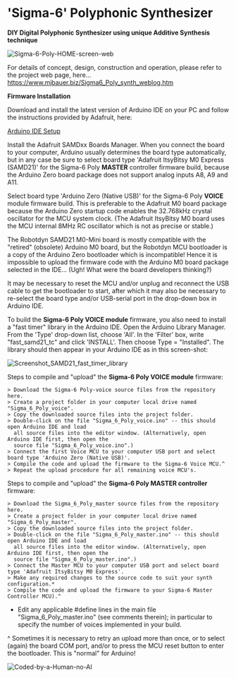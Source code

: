 # 'Sigma-6' Polyphonic Synthesizer
__DIY Digital Polyphonic Synthesizer using unique Additive Synthesis technique__

![Sigma-6-Poly-HOME-screen-web](https://github.com/user-attachments/assets/5409557d-349e-40b0-8359-043d28ec8b8d)

For details of concept, design, construction and operation, please refer to the project web page, here...  
https://www.mjbauer.biz/Sigma6_Poly_synth_weblog.htm

__Firmware Installation__

Download and install the latest version of Arduino IDE on your PC and follow the instructions provided by Adafruit, here:

[Arduino IDE Setup](https://learn.adafruit.com/introducing-itsy-bitsy-m0/setup)

Install the Adafruit SAMDxx Boards Manager. When you connect
the board to your computer, Arduino usually determines the board type automatically, but in any case be sure to select board
type 'Adafruit ItsyBitsy M0 Express (SAMD21)' for the Sigma-6 Poly __MASTER__ controller firmware build, because the
Arduino Zero board package does not support analog inputs A8, A9 and A11.

Select board type 'Arduino Zero (Native USB)' for the Sigma-6 Poly __VOICE__ module firmware build. This is preferable
to the Adafruit M0 board package because the Arduino Zero startup code enables the 32.768kHz crystal oscillator for
the MCU system clock. (The Adafruit ItsyBitsy M0 board uses the MCU internal 8MHz RC oscillator which is not as precise or stable.)

The Robotdyn SAMD21 M0-Mini board is mostly compatible with the "retired" (obsolete) Arduino M0 board, but the Robotdyn MCU bootloader
is a copy of the Arduino Zero bootloader which is incompatible! Hence it is impossible to upload the firmware code with the 
Arduino M0 board package selected in the IDE... (Ugh! What were the board developers thinking?)

It may be necessary to reset the MCU and/or unplug and reconnect the USB cable to get the bootloader to start, after
which it may also be necessary to re-select the board type and/or USB-serial port in the drop-down box in Arduino IDE.

To build the __Sigma-6 Poly VOICE module__ firmware, you also need to install a "fast timer" library in the Arduino IDE.
Open the Arduino Library Manager. From the 'Type' drop-down list, choose 'All'. In the 'Filter' box, write "fast_samd21_tc"
and click 'INSTALL'. Then choose Type = "Installed". The library should then appear in your Arduino IDE as in this screen-shot:

![Screenshot_SAMD21_fast_timer_library](https://github.com/user-attachments/assets/398ecf9a-11e7-4b22-b53f-e896f9cf998e)

Steps to compile and "upload" the __Sigma-6 Poly VOICE module__ firmware:

    > Download the Sigma-6 Poly-voice source files from the repository here.
    > Create a project folder in your computer local drive named "Sigma_6_Poly_voice".
    > Copy the downloaded source files into the project folder.
    > Double-click on the file "Sigma_6_Poly_voice.ino" -- this should open Arduino IDE and load
      all source files into the editor window. (Alternatively, open Arduino IDE first, then open the
      source file "Sigma_6_Poly_voice.ino".)
    > Connect the first Voice MCU to your computer USB port and select board type 'Arduino Zero (Native USB)'.
    > Compile the code and upload the firmware to the Sigma-6 Voice MCU.^
    > Repeat the upload procedure for all remaining voice MCU's.

Steps to compile and "upload" the __Sigma-6 Poly MASTER controller__ firmware:

    > Download the Sigma_6_Poly_master source files from the repository here.
    > Create a project folder in your computer local drive named "Sigma_6_Poly_master".
    > Copy the downloaded source files into the project folder.
    > Double-click on the file "Sigma_6_Poly_master.ino" -- this should open Arduino IDE and load
      all source files into the editor window. (Alternatively, open Arduino IDE first, then open the
      source file "Sigma_6_Poly_master.ino".)
    > Connect the Master MCU to your computer USB port and select board type 'Adafruit ItsyBitsy M0 Express'.
    > Make any required changes to the source code to suit your synth configuration.*
    > Compile the code and upload the firmware to your Sigma-6 Master Controller MCU).^

* Edit any applicable #define lines in the main file "Sigma_6_Poly_master.ino" (see comments therein);
  in particular to specify the number of voices implemented in your build.

^ Sometimes it is necessary to retry an upload more than once, or to select (again) the board COM port, 
  and/or to press the MCU reset button to enter the bootloader. This is "normal" for Arduino!

![Coded-by-a-Human-no-AI](https://github.com/user-attachments/assets/e2479440-66a7-4c50-b6dd-358b75b23dfc)
